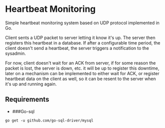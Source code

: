 # Heartbeat Monitoring
Simple heartbeat monitoring system based on UDP protocol implemented in Go.

Client sents a UDP packet to server letting it know it's up. The server then registers this heartbeat in a database.
If after a configurable time period, the client doesn't send a heartbeat, the server triggers a notification to the
sysadmin.

For now, client doesn't wait for an ACK from server, if for some reason the packet is lost, the server is down, etc.
it will be up to register this downtime, later on a mechanism can be implemented to either wait for ACK, or register
heartbeat data on the client as well, so it can be resent to the server when it's up and running again.

## Requirements

- ###Go-sql
```
go get -u github.com/go-sql-driver/mysql
```
